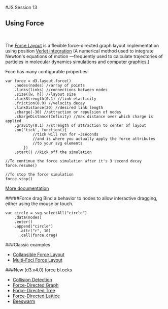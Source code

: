 #JS Session 13


## Using Force
<br>

The [Force Layout](https://github.com/mbostock/d3/wiki/Force-Layout) is a flexible force-directed graph layout implementation using position [Verlet integration](https://en.wikipedia.org/wiki/Verlet_integration) (A numerical method used to integrate Newton's equations of motion —frequently used to calculate trajectories of particles in molecular dynamics simulations and computer graphics.)

Foce has many configurable properties:

	var force = d3.layout.force()
	    .nodes(nodes) //array of points
	    .links(links) //connections between nodes 
	    .size([w, h]) //layout size
	    .linkStrength(0.1) //link elasticity
	    .friction(0.9) //velocity decay
	    .linkDistance(20) //desired link length
	    .charge(-30) //attraction or repulsion of nodes
	    .chargeDistance(Infinity) //max distance over which charge is applied
	    .gravity(0.1) //strength of attraction to center of layout
	    .on('tick', function(){
	    	 	//tick will run for ~3seconds
	    		//and is where you actually apply the force attributes
	    		//to your svg elements
	    	})
	    .start() //kick off the simulation

	//To continue the force simulation after it's 3 second decay
	force.resume()
	
	//To stop the force simulation
	force.stop()

[More documentation](https://github.com/mbostock/d3/wiki/Force-Layout#force)



#####Force drag
Bind a behavior to nodes to allow interactive dragging, either using the mouse or touch.

	var circle = svg.selectAll("circle")
		.data(nodes)
	    .enter()
	    .append("circle")
	      .attr("r", 10)
	      .call(force.drag)

###Classic examples

 * [Collapsible Force Layout](https://bl.ocks.org/mbostock/1062288)
 * [Multi-Foci Force Layout](https://bl.ocks.org/mbostock/1804919)
	
###New (d3.v4.0) force bl.ocks

 * [Collision Detection](https://bl.ocks.org/mbostock/31ce330646fa8bcb7289ff3b97aab3f5)
 * [Force-Directed Graph](https://bl.ocks.org/mbostock/f584aa36df54c451c94a9d0798caed35)
 * [Force-Directed Tree](https://bl.ocks.org/mbostock/95aa92e2f4e8345aaa55a4a94d41ce37)
 * [Force-Directed Lattice](https://bl.ocks.org/mbostock/1b64ec067fcfc51e7471d944f51f1611)
 * [Beeswarm](https://bl.ocks.org/mbostock/6526445e2b44303eebf21da3b6627320)
 